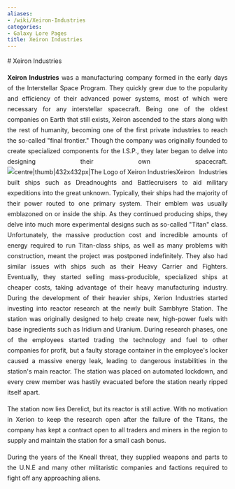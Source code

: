 ```yaml
---
aliases:
- /wiki/Xeiron-Industries
categories:
- Galaxy Lore Pages
title: Xeiron Industries
---
```


<div class="cardcontainer" align="justify" style="font-size: 14px; line-height: 24px;">
# Xeiron Industries

**Xeiron Industries** was a manufacturing company formed in the early days of the Interstellar Space Program. They quickly grew due to the popularity and efficiency of their advanced power systems, most of which were necessary for any interstellar spacecraft. Being one of the oldest companies on Earth that still exists, Xeiron ascended to the stars along with the rest of humanity, becoming one of the first private industries to reach the so-called "final frontier." Though the company was originally founded to create specialized components for the I.S.P., they later began to delve into designing their own spacecraft. ![centre|thumb|432x432px|The Logo of Xeiron
Industries](XeironLogo2.png "centre|thumb|432x432px|The Logo of Xeiron Industries")Xeiron Industries built ships such as Dreadnoughts and Battlecruisers to aid military expeditions into the great unknown. Typically, their ships had the majority of their power routed to one primary system. Their emblem was usually emblazoned on or inside the ship. As they continued producing ships, they delve into much more experimental designs such as so-called "Titan" class. Unfortunately, the massive production cost and incredible amounts of energy required to run Titan-class ships, as well as many problems with construction, meant the project was postponed indefinitely. They also had similar issues with ships such as their Heavy Carrier and Fighters. Eventually, they started selling mass-producible, specialized ships at cheaper costs, taking advantage of their heavy manufacturing industry. During the development of their heavier ships, Xerion Industries started investing into reactor research at the newly built Sambhyre Station. The station was originally designed to help create new, high-power fuels with base ingredients such as Iridium and Uranium. During research phases, one of the employees started trading the technology and fuel to other companies for profit, but a faulty storage container in the employee's locker caused a massive energy leak, leading to dangerous instabilities in the station's main reactor. The station was placed on automated lockdown, and every crew member was hastily evacuated before the station nearly ripped itself apart.

The station now lies Derelict, but its reactor is still active. With no motivation in Xerion to keep the research open after the failure of the Titans, the company has kept a contract open to all traders and miners in the region to supply and maintain the station for a small cash bonus.

During the years of the Kneall threat, they supplied weapons and parts to the U.N.E and many other militaristic companies and factions required to fight off any approaching aliens.

</div>